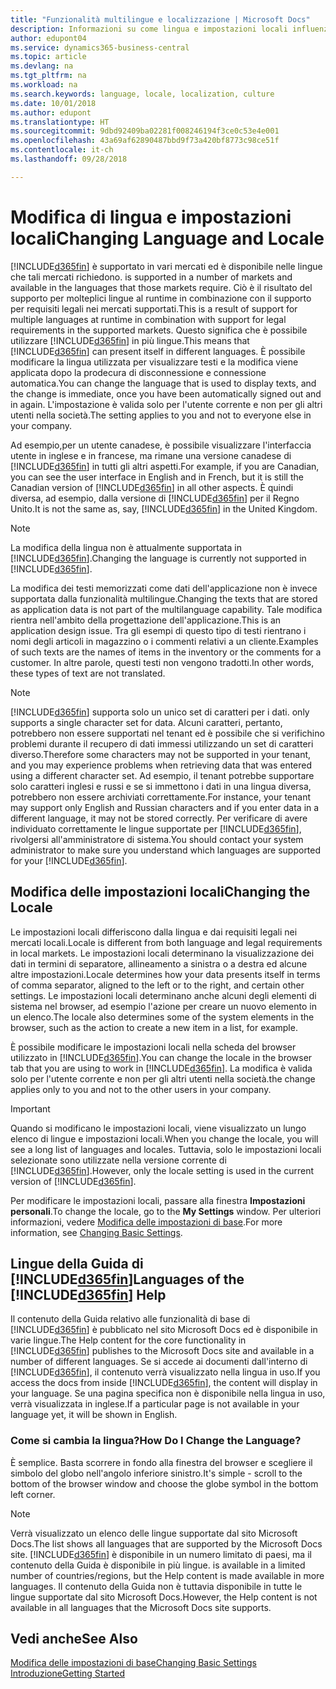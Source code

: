 ```yaml
---
title: "Funzionalità multilingue e localizzazione | Microsoft Docs"
description: Informazioni su come lingua e impostazioni locali influenzano l'esperienza utente in Business Central.
author: edupont04
ms.service: dynamics365-business-central
ms.topic: article
ms.devlang: na
ms.tgt_pltfrm: na
ms.workload: na
ms.search.keywords: language, locale, localization, culture
ms.date: 10/01/2018
ms.author: edupont
ms.translationtype: HT
ms.sourcegitcommit: 9dbd92409ba02281f008246194f3ce0c53e4e001
ms.openlocfilehash: 43a69af62890487bbd9f73a420bf8773c98ce51f
ms.contentlocale: it-ch
ms.lasthandoff: 09/28/2018

---
```

# <a name="changing-language-and-locale"></a><span data-ttu-id="5f181-103">Modifica di lingua e impostazioni locali</span><span class="sxs-lookup"><span data-stu-id="5f181-103">Changing Language and Locale</span></span>
[!INCLUDE[d365fin](includes/d365fin_md.md)] <span data-ttu-id="5f181-104">è supportato in vari mercati ed è disponibile nelle lingue che tali mercati richiedono.</span><span class="sxs-lookup"><span data-stu-id="5f181-104"> is supported in a number of markets and available in the languages that those markets require.</span></span> <span data-ttu-id="5f181-105">Ciò è il risultato del supporto per molteplici lingue al runtime in combinazione con il supporto per requisiti legali nei mercati supportati.</span><span class="sxs-lookup"><span data-stu-id="5f181-105">This is a result of support for multiple languages at runtime in combination with support for legal requirements in the supported markets.</span></span> <span data-ttu-id="5f181-106">Questo significa che è possibile utilizzare [!INCLUDE[d365fin](includes/d365fin_md.md)] in più lingue.</span><span class="sxs-lookup"><span data-stu-id="5f181-106">This means that [!INCLUDE[d365fin](includes/d365fin_md.md)] can present itself in different languages.</span></span> <span data-ttu-id="5f181-107">È possibile modificare la lingua utilizzata per visualizzare testi e la modifica viene applicata dopo la prodecura di disconnessione e connessione automatica.</span><span class="sxs-lookup"><span data-stu-id="5f181-107">You can change the language that is used to display texts, and the change is immediate, once you have been automatically signed out and in again.</span></span> <span data-ttu-id="5f181-108">L'impostazione è valida solo per l'utente corrente e non per gli altri utenti nella società.</span><span class="sxs-lookup"><span data-stu-id="5f181-108">The setting applies to you and not to everyone else in your company.</span></span>  

<span data-ttu-id="5f181-109">Ad esempio,per un utente canadese, è possibile visualizzare l'interfaccia utente in inglese e in francese, ma rimane una versione canadese di [!INCLUDE[d365fin](includes/d365fin_md.md)] in tutti gli altri aspetti.</span><span class="sxs-lookup"><span data-stu-id="5f181-109">For example, if you are Canadian, you can see the user interface in English and in French, but it is still the Canadian version of [!INCLUDE[d365fin](includes/d365fin_md.md)] in all other aspects.</span></span> <span data-ttu-id="5f181-110">È quindi diversa, ad esempio, dalla versione di [!INCLUDE[d365fin](includes/d365fin_md.md)] per il Regno Unito.</span><span class="sxs-lookup"><span data-stu-id="5f181-110">It is not the same as, say, [!INCLUDE[d365fin](includes/d365fin_md.md)] in the United Kingdom.</span></span>  

> [!NOTE]  
>  <span data-ttu-id="5f181-111">La modifica della lingua non è attualmente supportata in [!INCLUDE[d365fin](includes/d365fin_md.md)].</span><span class="sxs-lookup"><span data-stu-id="5f181-111">Changing the language is currently not supported in [!INCLUDE[d365fin](includes/d365fin_md.md)].</span></span>

<span data-ttu-id="5f181-112">La modifica dei testi memorizzati come dati dell'applicazione non è invece supportata dalla funzionalità multilingue.</span><span class="sxs-lookup"><span data-stu-id="5f181-112">Changing the texts that are stored as application data is not part of the multilanguage capability.</span></span> <span data-ttu-id="5f181-113">Tale modifica rientra nell'ambito della progettazione dell'applicazione.</span><span class="sxs-lookup"><span data-stu-id="5f181-113">This is an application design issue.</span></span> <span data-ttu-id="5f181-114">Tra gli esempi di questo tipo di testi rientrano i nomi degli articoli in magazzino o i commenti relativi a un cliente.</span><span class="sxs-lookup"><span data-stu-id="5f181-114">Examples of such texts are the names of items in the inventory or the comments for a customer.</span></span> <span data-ttu-id="5f181-115">In altre parole, questi testi non vengono tradotti.</span><span class="sxs-lookup"><span data-stu-id="5f181-115">In other words, these types of text are not translated.</span></span>  

> [!NOTE]  
>  [!INCLUDE[d365fin](includes/d365fin_md.md)] <span data-ttu-id="5f181-116">supporta solo un unico set di caratteri per i dati.</span><span class="sxs-lookup"><span data-stu-id="5f181-116"> only supports a single character set for data.</span></span> <span data-ttu-id="5f181-117">Alcuni caratteri, pertanto, potrebbero non essere supportati nel tenant ed è possibile che si verifichino problemi durante il recupero di dati immessi utilizzando un set di caratteri diverso.</span><span class="sxs-lookup"><span data-stu-id="5f181-117">Therefore some characters may not be supported in your tenant, and you may experience problems when retrieving data that was entered using a different character set.</span></span> <span data-ttu-id="5f181-118">Ad esempio, il tenant potrebbe supportare solo caratteri inglesi e russi e se si immettono i dati in una lingua diversa, potrebbero non essere archiviati correttamente.</span><span class="sxs-lookup"><span data-stu-id="5f181-118">For instance, your tenant may support only English and Russian characters and if you enter data in a different language, it may not be stored correctly.</span></span> <span data-ttu-id="5f181-119">Per verificare di avere individuato correttamente le lingue supportate per [!INCLUDE[d365fin](includes/d365fin_md.md)], rivolgersi all'amministratore di sistema.</span><span class="sxs-lookup"><span data-stu-id="5f181-119">You should contact your system administrator to make sure you understand which languages are supported for your [!INCLUDE[d365fin](includes/d365fin_md.md)].</span></span>  

## <a name="changing-the-locale"></a><span data-ttu-id="5f181-120">Modifica delle impostazioni locali</span><span class="sxs-lookup"><span data-stu-id="5f181-120">Changing the Locale</span></span>
<span data-ttu-id="5f181-121">Le impostazioni locali differiscono dalla lingua e dai requisiti legali nei mercati locali.</span><span class="sxs-lookup"><span data-stu-id="5f181-121">Locale is different from both language and legal requirements in local markets.</span></span> <span data-ttu-id="5f181-122">Le impostazioni locali determinano la visualizzazione dei dati in termini di separatore, allineamento a sinistra o a destra ed alcune altre impostazioni.</span><span class="sxs-lookup"><span data-stu-id="5f181-122">Locale determines how your data presents itself in terms of comma separator, aligned to the left or to the right, and certain other settings.</span></span> <span data-ttu-id="5f181-123">Le impostazioni locali determinano anche alcuni degli elementi di sistema nel browser, ad esempio l'azione per creare un nuovo elemento in un elenco.</span><span class="sxs-lookup"><span data-stu-id="5f181-123">The locale also determines some of the system elements in the browser, such as the action to create a new item in a list, for example.</span></span>  

<span data-ttu-id="5f181-124">È possibile modificare le impostazioni locali nella scheda del browser utilizzato in [!INCLUDE[d365fin](includes/d365fin_md.md)].</span><span class="sxs-lookup"><span data-stu-id="5f181-124">You can change the locale in the browser tab that you are using to work in [!INCLUDE[d365fin](includes/d365fin_md.md)].</span></span> <span data-ttu-id="5f181-125">La modifica è valida solo per l'utente corrente e non per gli altri utenti nella società.</span><span class="sxs-lookup"><span data-stu-id="5f181-125">the change applies only to you and not to the other users in your company.</span></span>  

> [!IMPORTANT]  
>  <span data-ttu-id="5f181-126">Quando si modificano le impostazioni locali, viene visualizzato un lungo elenco di lingue e impostazioni locali.</span><span class="sxs-lookup"><span data-stu-id="5f181-126">When you change the locale, you will see a long list of languages and locales.</span></span> <span data-ttu-id="5f181-127">Tuttavia, solo le impostazioni locali selezionate sono utilizzate nella versione corrente di [!INCLUDE[d365fin](includes/d365fin_md.md)].</span><span class="sxs-lookup"><span data-stu-id="5f181-127">However, only the locale setting is used in the current version of [!INCLUDE[d365fin](includes/d365fin_md.md)].</span></span>  

<span data-ttu-id="5f181-128">Per modificare le impostazioni locali, passare alla finestra **Impostazioni personali**.</span><span class="sxs-lookup"><span data-stu-id="5f181-128">To change the locale, go to the **My Settings** window.</span></span> <span data-ttu-id="5f181-129">Per ulteriori informazioni, vedere [Modifica delle impostazioni di base](ui-change-basic-settings.md).</span><span class="sxs-lookup"><span data-stu-id="5f181-129">For more information, see [Changing Basic Settings](ui-change-basic-settings.md).</span></span>  

## <a name="languages-of-the-included365finincludesd365finmdmd-help"></a><span data-ttu-id="5f181-130">Lingue della Guida di [!INCLUDE[d365fin](includes/d365fin_md.md)]</span><span class="sxs-lookup"><span data-stu-id="5f181-130">Languages of the [!INCLUDE[d365fin](includes/d365fin_md.md)] Help</span></span>
<span data-ttu-id="5f181-131">Il contenuto della Guida relativo alle funzionalità di base di [!INCLUDE[d365fin](includes/d365fin_md.md)] è pubblicato nel sito Microsoft Docs ed è disponibile in varie lingue.</span><span class="sxs-lookup"><span data-stu-id="5f181-131">The Help content for the core functionality in [!INCLUDE[d365fin](includes/d365fin_md.md)] publishes to the Microsoft Docs site and available in a number of different languages.</span></span> <span data-ttu-id="5f181-132">Se si accede ai documenti dall'interno di [!INCLUDE[d365fin](includes/d365fin_md.md)], il contenuto verrà visualizzato nella lingua in uso.</span><span class="sxs-lookup"><span data-stu-id="5f181-132">If you access the docs from inside [!INCLUDE[d365fin](includes/d365fin_md.md)], the content will display in your language.</span></span> <span data-ttu-id="5f181-133">Se una pagina specifica non è disponibile nella lingua in uso, verrà visualizzata in inglese.</span><span class="sxs-lookup"><span data-stu-id="5f181-133">If a particular page is not available in your language yet, it will be shown in English.</span></span>

### <a name="how-do-i-change-the-language"></a><span data-ttu-id="5f181-134">Come si cambia la lingua?</span><span class="sxs-lookup"><span data-stu-id="5f181-134">How Do I Change the Language?</span></span>
<span data-ttu-id="5f181-135">È semplice. Basta scorrere in fondo alla finestra del browser e scegliere il simbolo del globo nell'angolo inferiore sinistro.</span><span class="sxs-lookup"><span data-stu-id="5f181-135">It's simple - scroll to the bottom of the browser window and choose the globe symbol in the bottom left corner.</span></span>

> [!NOTE]  
> <span data-ttu-id="5f181-136">Verrà visualizzato un elenco delle lingue supportate dal sito Microsoft Docs.</span><span class="sxs-lookup"><span data-stu-id="5f181-136">The list shows all languages that are supported by the Microsoft Docs site.</span></span> [!INCLUDE[d365fin](includes/d365fin_md.md)] <span data-ttu-id="5f181-137">è disponibile in un numero limitato di paesi, ma il contenuto della Guida è disponibile in più lingue.</span><span class="sxs-lookup"><span data-stu-id="5f181-137"> is available in a limited number of countries/regions, but the Help content is made available in more languages.</span></span> <span data-ttu-id="5f181-138">Il contenuto della Guida non è tuttavia disponibile in tutte le lingue supportate dal sito Microsoft Docs.</span><span class="sxs-lookup"><span data-stu-id="5f181-138">However, the Help content is not available in all languages that the Microsoft Docs site supports.</span></span>

## <a name="see-also"></a><span data-ttu-id="5f181-139">Vedi anche</span><span class="sxs-lookup"><span data-stu-id="5f181-139">See Also</span></span>  
[<span data-ttu-id="5f181-140">Modifica delle impostazioni di base</span><span class="sxs-lookup"><span data-stu-id="5f181-140">Changing Basic Settings</span></span>](ui-change-basic-settings.md)  
[<span data-ttu-id="5f181-141">Introduzione</span><span class="sxs-lookup"><span data-stu-id="5f181-141">Getting Started</span></span>](product-get-started.md)  

